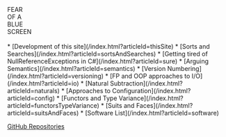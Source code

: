<div style=";display: none; "># Fear of a Blue Screen</div>
<div class="title-logo">
    FEAR<br />
    OF A<br />
    BLUE<br />
    SCREEN
</div>
<br>
  * [Development of this site](/index.html?articleId=thisSite)
  * [Sorts and Searches](/index.html?articleId=sortsAndSearches)
  * [Getting tired of NullReferenceExceptions in C#](/index.html?articleId=sure)
  * [Arguing Semantics](/index.html?articleId=semantics)
  * [Version Numbering](/index.html?articleId=versioning)
  * [FP and OOP approaches to I/O](/index.html?articleId=io)
  * [Natural Subtraction](/index.html?articleId=naturals)
  * [Approaches to Configuration](/index.html?articleId=config)
  * [Functors and Type Variance](/index.html?articleId=functorsTypeVariance)
  * [Suits and Faces](/index.html?articleId=suitsAndFaces)
  * [Software List](/index.html?articleId=software)

[GitHub Repositories](http://github.com/rkoeninger?tab=repositories)